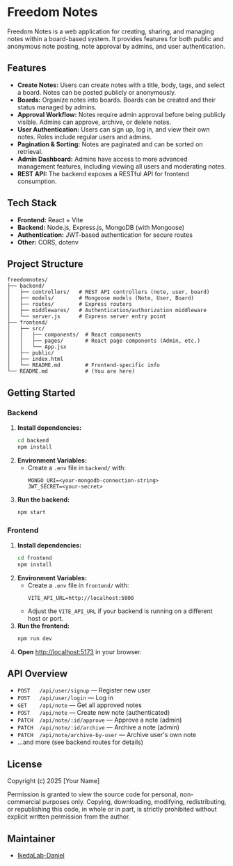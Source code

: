 # Freedom Notes

Freedom Notes is a web application for creating, sharing, and managing notes within a board-based system. It provides features for both public and anonymous note posting, note approval by admins, and user authentication.

## Features

- **Create Notes:** Users can create notes with a title, body, tags, and select a board. Notes can be posted publicly or anonymously.
- **Boards:** Organize notes into boards. Boards can be created and their status managed by admins.
- **Approval Workflow:** Notes require admin approval before being publicly visible. Admins can approve, archive, or delete notes.
- **User Authentication:** Users can sign up, log in, and view their own notes. Roles include regular users and admins.
- **Pagination & Sorting:** Notes are paginated and can be sorted on retrieval.
- **Admin Dashboard:** Admins have access to more advanced management features, including viewing all users and moderating notes.
- **REST API:** The backend exposes a RESTful API for frontend consumption.

## Tech Stack

- **Frontend:** React + Vite
- **Backend:** Node.js, Express.js, MongoDB (with Mongoose)
- **Authentication:** JWT-based authentication for secure routes
- **Other:** CORS, dotenv

## Project Structure

```
freedomnotes/
├── backend/
│   ├── controllers/   # REST API controllers (note, user, board)
│   ├── models/        # Mongoose models (Note, User, Board)
│   ├── routes/        # Express routers
│   ├── middlewares/   # Authentication/authorization middleware
│   └── server.js      # Express server entry point
├── frontend/
│   ├── src/
│   │   ├── components/  # React components
│   │   ├── pages/       # React page components (Admin, etc.)
│   │   └── App.jsx
│   ├── public/
│   ├── index.html
│   └── README.md        # Frontend-specific info
└── README.md            # (You are here)
```

## Getting Started

### Backend

1. **Install dependencies:**
    ```bash
    cd backend
    npm install
    ```
2. **Environment Variables:**
    - Create a `.env` file in `backend/` with:
      ```
      MONGO_URI=<your-mongodb-connection-string>
      JWT_SECRET=<your-secret>
      ```
3. **Run the backend:**
    ```bash
    npm start
    ```

### Frontend

1. **Install dependencies:**
    ```bash
    cd frontend
    npm install
    ```
2. **Environment Variables:**
    - Create a `.env` file in `frontend/` with:
      ```
      VITE_API_URL=http://localhost:5000
      ```
    - Adjust the `VITE_API_URL` if your backend is running on a different host or port.
3. **Run the frontend:**
    ```bash
    npm run dev
    ```
4. **Open** [http://localhost:5173](http://localhost:5173) in your browser.

## API Overview

- `POST   /api/user/signup` — Register new user
- `POST   /api/user/login`  — Log in
- `GET    /api/note`        — Get all approved notes
- `POST   /api/note`        — Create new note (authenticated)
- `PATCH  /api/note/:id/approve` — Approve a note (admin)
- `PATCH  /api/note/:id/archive` — Archive a note (admin)
- `PATCH  /api/note/archive-by-user` — Archive user's own note
- ...and more (see backend routes for details)

<!-- ## Contributing

Contributions are welcome! Please open an issue or submit a pull request. -->

## License

Copyright (c) 2025 [Your Name]

Permission is granted to view the source code for personal, non-commercial purposes only. Copying, downloading, modifying, redistributing, or republishing this code, in whole or in part, is strictly prohibited without explicit written permission from the author.

## Maintainer

- [IkedaLab-Daniel](https://github.com/IkedaLab-Daniel)